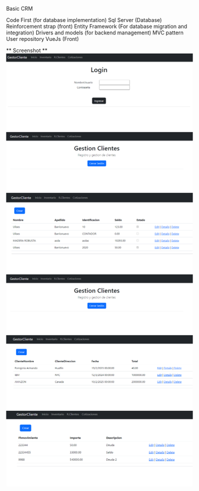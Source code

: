 Basic CRM

Code First (for database implementation)
Sql Server (Database)
Reinforcement strap (front)
Entity Framework (For database migration and integration)
Drivers and models (for backend management)
MVC pattern
User repository
VueJs (Front)

** Screenshot **
![Login](/img/login.png)
![Pantalla Principal](/img/pantallaprincipal.png)
![inventario](/img/inventario.png)
![Pantalla Principal](/img/pantallaprincipal.png)
![Cotizaciones](/img/cotizaciones.png)
![Clientes](/img/Clientes.png)

